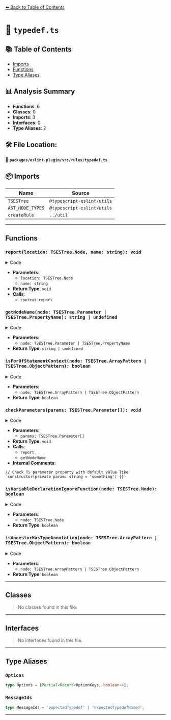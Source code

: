 [⬅️ Back to Table of Contents](../../../../index.md)

# 📄 `typedef.ts`

## 📚 Table of Contents

- [Imports](#imports)
- [Functions](#functions)
- [Type Aliases](#type-aliases)

## 📊 Analysis Summary

- **Functions**: 6
- **Classes**: 0
- **Imports**: 3
- **Interfaces**: 0
- **Type Aliases**: 2

## 🛠️ File Location:
📂 **`packages/eslint-plugin/src/rules/typedef.ts`**

## 📦 Imports

| Name | Source |
|------|--------|
| `TSESTree` | `@typescript-eslint/utils` |
| `AST_NODE_TYPES` | `@typescript-eslint/utils` |
| `createRule` | `../util` |


---

## Functions

### `report(location: TSESTree.Node, name: string): void`

<details><summary>Code</summary>

```ts
function report(location: TSESTree.Node, name?: string): void {
      context.report({
        node: location,
        messageId: name ? 'expectedTypedefNamed' : 'expectedTypedef',
        data: { name },
      });
    }
```
</details>

- **Parameters**:
  - `location: TSESTree.Node`
  - `name: string`
- **Return Type**: `void`
- **Calls**:
  - `context.report`
### `getNodeName(node: TSESTree.Parameter | TSESTree.PropertyName): string | undefined`

<details><summary>Code</summary>

```ts
function getNodeName(
      node: TSESTree.Parameter | TSESTree.PropertyName,
    ): string | undefined {
      return node.type === AST_NODE_TYPES.Identifier ? node.name : undefined;
    }
```
</details>

- **Parameters**:
  - `node: TSESTree.Parameter | TSESTree.PropertyName`
- **Return Type**: `string | undefined`
### `isForOfStatementContext(node: TSESTree.ArrayPattern | TSESTree.ObjectPattern): boolean`

<details><summary>Code</summary>

```ts
function isForOfStatementContext(
      node: TSESTree.ArrayPattern | TSESTree.ObjectPattern,
    ): boolean {
      let current: TSESTree.Node | undefined = node.parent;
      while (current) {
        switch (current.type) {
          case AST_NODE_TYPES.VariableDeclarator:
          case AST_NODE_TYPES.VariableDeclaration:
          case AST_NODE_TYPES.ObjectPattern:
          case AST_NODE_TYPES.ArrayPattern:
          case AST_NODE_TYPES.Property:
            current = current.parent;
            break;

          case AST_NODE_TYPES.ForOfStatement:
            return true;

          default:
            current = undefined;
        }
      }

      return false;
    }
```
</details>

- **Parameters**:
  - `node: TSESTree.ArrayPattern | TSESTree.ObjectPattern`
- **Return Type**: `boolean`
### `checkParameters(params: TSESTree.Parameter[]): void`

<details><summary>Code</summary>

```ts
function checkParameters(params: TSESTree.Parameter[]): void {
      for (const param of params) {
        let annotationNode: TSESTree.Node | undefined;

        switch (param.type) {
          case AST_NODE_TYPES.AssignmentPattern:
            annotationNode = param.left;
            break;
          case AST_NODE_TYPES.TSParameterProperty:
            annotationNode = param.parameter;

            // Check TS parameter property with default value like `constructor(private param: string = 'something') {}`
            if (annotationNode.type === AST_NODE_TYPES.AssignmentPattern) {
              annotationNode = annotationNode.left;
            }

            break;
          default:
            annotationNode = param;
            break;
        }

        if (!annotationNode.typeAnnotation) {
          report(param, getNodeName(param));
        }
      }
    }
```
</details>

- **Parameters**:
  - `params: TSESTree.Parameter[]`
- **Return Type**: `void`
- **Calls**:
  - `report`
  - `getNodeName`
- **Internal Comments**:
```
// Check TS parameter property with default value like `constructor(private param: string = 'something') {}`
```

### `isVariableDeclarationIgnoreFunction(node: TSESTree.Node): boolean`

<details><summary>Code</summary>

```ts
function isVariableDeclarationIgnoreFunction(node: TSESTree.Node): boolean {
      return (
        variableDeclarationIgnoreFunction === true &&
        (node.type === AST_NODE_TYPES.ArrowFunctionExpression ||
          node.type === AST_NODE_TYPES.FunctionExpression)
      );
    }
```
</details>

- **Parameters**:
  - `node: TSESTree.Node`
- **Return Type**: `boolean`
### `isAncestorHasTypeAnnotation(node: TSESTree.ArrayPattern | TSESTree.ObjectPattern): boolean`

<details><summary>Code</summary>

```ts
function isAncestorHasTypeAnnotation(
      node: TSESTree.ArrayPattern | TSESTree.ObjectPattern,
    ): boolean {
      let ancestor: TSESTree.Node | undefined = node.parent;

      while (ancestor) {
        if (
          (ancestor.type === AST_NODE_TYPES.ObjectPattern ||
            ancestor.type === AST_NODE_TYPES.ArrayPattern) &&
          ancestor.typeAnnotation
        ) {
          return true;
        }

        ancestor = ancestor.parent;
      }

      return false;
    }
```
</details>

- **Parameters**:
  - `node: TSESTree.ArrayPattern | TSESTree.ObjectPattern`
- **Return Type**: `boolean`

---

## Classes

> No classes found in this file.


---

## Interfaces

> No interfaces found in this file.


---

## Type Aliases

### `Options`

```ts
type Options = [Partial<Record<OptionKeys, boolean>>];
```

### `MessageIds`

```ts
type MessageIds = 'expectedTypedef' | 'expectedTypedefNamed';
```


---